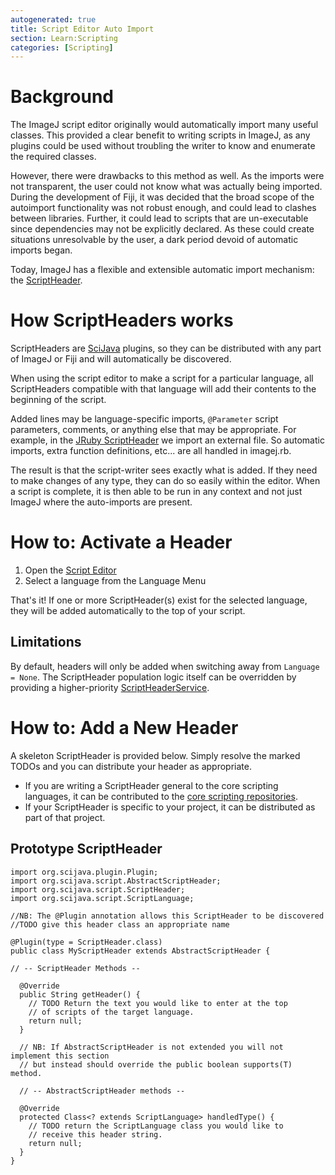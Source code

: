 ```yaml
---
autogenerated: true
title: Script Editor Auto Import
section: Learn:Scripting
categories: [Scripting]
---
```




# Background

The ImageJ script editor originally would automatically import many useful classes. This provided a clear benefit to writing scripts in ImageJ, as any plugins could be used without troubling the writer to know and enumerate the required classes.

However, there were drawbacks to this method as well. As the imports were not transparent, the user could not know what was actually being imported. During the development of Fiji, it was decided that the broad scope of the autoimport functionality was not robust enough, and could lead to clashes between libraries. Further, it could lead to scripts that are un-executable since dependencies may not be explicitly declared. As these could create situations unresolvable by the user, a dark period devoid of automatic imports began.

Today, ImageJ has a flexible and extensible automatic import mechanism: the [ScriptHeader](https://github.com/scijava/scijava-common/blob/181c016330be30861b573b70fb934f0b23c30447/src/main/java/org/scijava/script/ScriptHeader.java).

# How ScriptHeaders works

ScriptHeaders are [SciJava](SciJava) plugins, so they can be distributed with any part of ImageJ or Fiji and will automatically be discovered.

When using the script editor to make a script for a particular language, all ScriptHeaders compatible with that language will add their contents to the beginning of the script.

Added lines may be language-specific imports, `@Parameter` script parameters, comments, or anything else that may be appropriate. For example, in the [JRuby ScriptHeader](https://github.com/scijava/scripting-jruby/blob/9f4b674ea945a0d4960152ec74e0f5de23754fd3/src/main/java/org/scijava/plugins/scripting/jruby/JRubyScriptHeader.java#L70-71) we import an external file. So automatic imports, extra function definitions, etc... are all handled in imagej.rb.

The result is that the script-writer sees exactly what is added. If they need to make changes of any type, they can do so easily within the editor. When a script is complete, it is then able to be run in any context and not just ImageJ where the auto-imports are present.

# How to: Activate a Header

1.  Open the [Script Editor](/scripting/script-editor)
2.  Select a language from the Language Menu

That's it! If one or more ScriptHeader(s) exist for the selected language, they will be added automatically to the top of your script.

## Limitations

By default, headers will only be added when switching away from `Language = None`. The ScriptHeader population logic itself can be overridden by providing a higher-priority [ScriptHeaderService](https://github.com/scijava/scijava-common/blob/181c016330be30861b573b70fb934f0b23c30447/src/main/java/org/scijava/script/ScriptService.java).

# How to: Add a New Header

A skeleton ScriptHeader is provided below. Simply resolve the marked TODOs and you can distribute your header as appropriate.

-   If you are writing a ScriptHeader general to the core scripting languages, it can be contributed to the [core scripting repositories](https://github.com/scijava?query=scripting).
-   If your ScriptHeader is specific to your project, it can be distributed as part of that project.

## Prototype ScriptHeader

    import org.scijava.plugin.Plugin;
    import org.scijava.script.AbstractScriptHeader;
    import org.scijava.script.ScriptHeader;
    import org.scijava.script.ScriptLanguage;

    //NB: The @Plugin annotation allows this ScriptHeader to be discovered
    //TODO give this header class an appropriate name

    @Plugin(type = ScriptHeader.class)
    public class MyScriptHeader extends AbstractScriptHeader {

    // -- ScriptHeader Methods --

      @Override
      public String getHeader() {
        // TODO Return the text you would like to enter at the top
        // of scripts of the target language.
        return null;
      }

      // NB: If AbstractScriptHeader is not extended you will not implement this section
      // but instead should override the public boolean supports(T) method.

      // -- AbstractScriptHeader methods --

      @Override
      protected Class<? extends ScriptLanguage> handledType() {
        // TODO return the ScriptLanguage class you would like to
        // receive this header string.
        return null;
      }
    }


